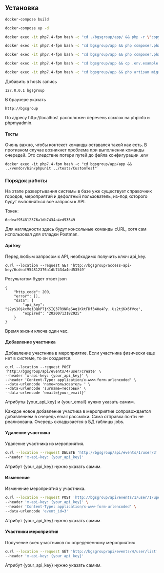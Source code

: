 

## Установка
```bash
docker-compose build

docker-compose up -d

docker exec -it php7.4-fpm bash -c "cd ./bgsgroup/app/ && php -r \"copy('https://getcomposer.org/installer', 'composer-setup.php');\" && php composer-setup.php"

docker exec -it php7.4-fpm bash -c "cd bgsgroup/app && php composer.phar install"

docker exec -it php7.4-fpm bash -c "cd bgsgroup/app && php composer.phar dump-autoload"

docker exec -it php7.4-fpm bash -c "cd bgsgroup/app && cp .env.example .env && php artisan db:create"

docker exec -it php7.4-fpm bash -c "cd bgsgroup/app && php artisan migrate && php artisan db:seed"

```

Добавить в hosts запись

```
127.0.0.1 bgsgroup
```

В браузере указать 

```
http://bgsgroup
```

По адресу http://localhost расположен перечень ссылок на phpinfo и phpmyadmin. 

#### Тесты

Очень важно, чтобы контекст команды оставался такой как есть. 
В противном случае возникнет проблема при выполнении команды очередей. 
Это следствие потери путей до файла конфигурации .env 

```
docker exec -it php7.4-fpm bash -c "cd bgsgroup/app/app && ../vendor/bin/phpunit ../tests/CustomTest"
```

### Порядок работы

На этапе развертывания системы в базе уже существует справочник городов, мероприятий 
и дефолтный пользователь, из-под которого будут выполняться все запросы к API.

Токен: 
```
6cdeaf954812376a1db7434a4ed53549
```

Для наглядности здесь будут консольные команды cURL, хотя сам использовал для отладки Postman.

#### Api key

Перед любым запросом к API, необходимо получить ключ api_key.  

```
curl --location --request GET 'http://bgsgroup/access-api-key/6cdeaf954812376a1db7434a4ed53549'
```

Результатом будет ответ json

```
{
    "http_code": 200,
    "error": [],
    "data": {
        "api_key": "$2y$10$kxMei8QkP7jKSIQ37R9NReSAq1KktFDf340e4Py..Us2tjKX6fVce",
        "expired": "20200713182925"
    }
}
```

Время жизни ключа один час.

#### Добавление участника

Добавление участника в мероприятие. Если участника физически еще нет в системе, 
то он создается.

```
curl --location --request POST 'http://bgsgroup/api/events/4/user/create' \
--header 'x-api-key: {your_api_key}' \
--header 'Content-Type: application/x-www-form-urlencoded' \
--data-urlencode 'name=пользователь ' \
--data-urlencode 'surname=Тестовый' \
--data-urlencode 'email={your_email}'
```

Атрибуты {your_api_key} и {your_email} нужно указать самим.

Каждое новое добавление участика в мероприятие сопровождается добавлением 
в очередь email рассылки. Сама отправка почты не реализована. 
Очередь складывается в БД таблицы jobs.

#### Удаление участника

Удаление участника из мероприятия.

```bash
curl --location --request DELETE 'http://bgsgroup/api/events/1/user/3' \
--header 'x-api-key: {your_api_key}'
```

Атрибут {your_api_key} нужно указать самим.

#### Изменение

Изменение мероприятия у участника.

```bash
curl --location --request POST 'http://bgsgroup/api/events/1/user/1/update' \
--header 'x-api-key: {your_api_key}' \
--header 'Content-Type: application/x-www-form-urlencoded' \
--data-urlencode 'event_id=3'
```

Атрибут {your_api_key} нужно указать самим.

#### Участники мероприятия

Получение всех участников по определенному мероприятию

```bash
curl --location --request GET 'http://bgsgroup/api/events/4/user/list' \
--header 'x-api-key: {your_api_key}'
```

Атрибут {your_api_key} нужно указать самим.

